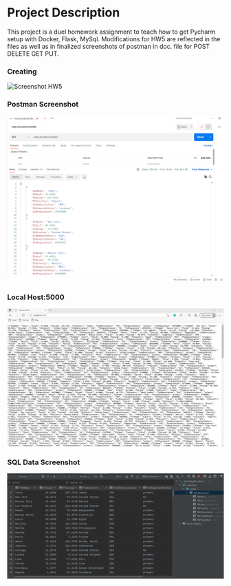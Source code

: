 # Project Description
This project is a duel homework assignment to teach how to get Pycharm setup with Docker, Flask, MySql. Modifications for HW5 are reflected in the files as well as in finalized screenshots of postman in doc. file for POST DELETE GET PUT.

### Creating
<img width="1128" alt="Screenshot HW5" src="https://user-images.githubusercontent.com/85464227/127392252-ff6b8d5e-99fd-4e22-a23f-a23b01b99dca.png">

### Postman Screenshot
![postman request output1](screenshots/img_2.png)

### Local Host:5000
![locahost:5000](screenshots/Sqlshot.png)

### SQL Data Screenshot
![pycharm data query](screenshots/Pycharmscreenshot.png)
